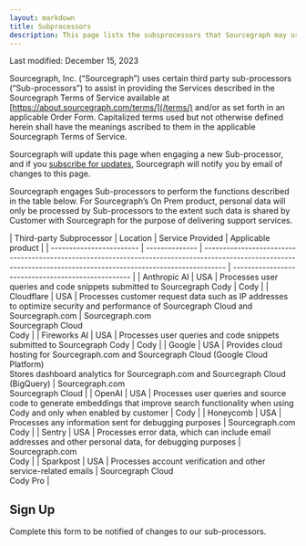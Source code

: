 ```yaml
---
layout: markdown
title: Subprocessors
description: This page lists the subsprocessors that Sourcegraph may use
---
```


Last modified: December 15, 2023

Sourcegraph, Inc. (“Sourcegraph”) uses certain third party sub-processors (“Sub-processors”) to assist in providing the Services described in the Sourcegraph Terms of Service available at [https://about.sourcegraph.com/terms/](/terms/) and/or as set forth in an applicable Order Form. Capitalized terms used but not otherwise defined herein shall have the meanings ascribed to them in the applicable Sourcegraph Terms of Service.

Sourcegraph will update this page when engaging a new Sub-processor, and if you [subscribe for updates](#sign-up), Sourcegraph will notify you by email of changes to this page.

Sourcegraph engages Sub-processors to perform the functions described in the table below. For Sourcegraph’s On Prem product, personal data will only be processed by Sub-processors to the extent such data is shared by Customer with Sourcegraph for the purpose of delivering support services.

<TableWrapper>
| Third-party Subprocessor | Location       | Service Provided                                                                                                                                                   | Applicable product                                 |
| ------------------------ | -------------- | ------------------------------------------------------------------------------------------------------------------------------------------------------------------ | -------------------------------------------------- |
| Anthropic AI               | USA            | Processes user queries and code snippets submitted to Sourcegraph Cody                                                                                                                                            | Cody                           |
| Cloudflare               | USA            | Processes customer request data such as IP addresses to optimize security and performance of Sourcegraph Cloud and Sourcegraph.com                                 | Sourcegraph.com<br/>Sourcegraph Cloud<br/>Cody              |
| Fireworks AI             | USA            | Processes user queries and code snippets submitted to Sourcegraph Cody                                                                                                                                            | Cody                           |
| Google                   | USA            | Provides cloud hosting for Sourcegraph.com and Sourcegraph Cloud (Google Cloud Platform)<br/>Stores dashboard analytics for Sourcegraph.com and Sourcegraph Cloud (BigQuery) | Sourcegraph.com<br/>Sourcegraph Cloud |
| OpenAI                  | USA            | Processes user queries and source code to generate embeddings that improve search functionality when using Cody and only when enabled by customer                                                                                                                    | Cody                                  |
| Honeycomb                   | USA            | Processes any information sent for debugging purposes                                                            | Sourcegraph.com<br/>Cody                                    |
| Sentry                   | USA            | Processes error data, which can include email addresses and other personal data, for debugging purposes                                                            | Sourcegraph.com<br/>Cody                                    |
| Sparkpost                | USA            | Processes account verification and other service-related emails                                                                                                                                      | Sourcegraph Cloud<br/>Cody Pro                                  |
</TableWrapper>

<h2 id='sign-up'>Sign Up</h2>

Complete this form to be notified of changes to our sub-processors.

<HubSpotForm masterFormName="gatedEmail" inlineMessage="Thank you for your interest in Sourcegraph. You will be notified of any changes to our sub-processors." />
